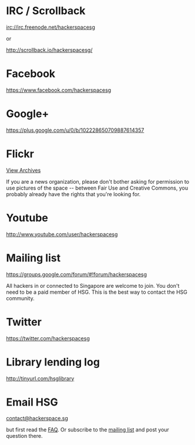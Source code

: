 # IRC / Scrollback

<irc://irc.freenode.net/hackerspacesg>

or

<http://scrollback.io/hackerspacesg/>

# Facebook

<https://www.facebook.com/hackerspacesg>

# Google+

<https://plus.google.com/u/0/b/102228650709887614357>

# Flickr

<a href="http://www.flickr.com/search/?q=hackerspacesg+OR+hackerspace.sg&m=tags&ss=0&ct=0&mt=all&w=all&adv=1">View Archives</a>

If you are a news organization, please don't bother asking for permission to use pictures of the space -- between Fair Use and Creative Commons, you probably already have the rights that you're looking for.

# Youtube

<http://www.youtube.com/user/hackerspacesg>

# Mailing list

<https://groups.google.com/forum/#!forum/hackerspacesg>

All hackers in or connected to Singapore are welcome to join. You don't need to be a paid member of HSG. This is the best way to contact the HSG community.

# Twitter

<https://twitter.com/hackerspacesg>

# Library lending log

<http://tinyurl.com/hsglibrary>

# Email HSG

<contact@hackerspace.sg>

but first read the [FAQ](/faq). Or subscribe to the [mailing list](#mailing-list) and post your question there.

